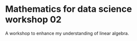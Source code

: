 # Mathematics for data science workshop 02

A workshop to enhance my understanding of linear algebra.
